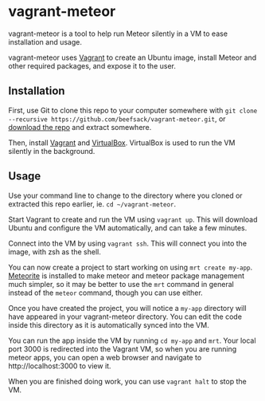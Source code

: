 vagrant-meteor
==============

vagrant-meteor is a tool to help run Meteor silently in a VM to ease
installation and usage.

vagrant-meteor uses [Vagrant](http://www.vagrantup.com/) to create an Ubuntu
image, install Meteor and other required packages, and expose it to the user.

Installation
------------

First, use Git to clone this repo to your computer somewhere with `git clone
--recursive https://github.com/beefsack/vagrant-meteor.git`, or [download the
repo](https://github.com/beefsack/vagrant-meteor/archive/master.zip) and extract
somewhere.

Then, install [Vagrant](http://downloads.vagrantup.com/) and
[VirtualBox](https://www.virtualbox.org/wiki/Downloads).  VirtualBox is used to
run the VM silently in the background.

Usage
-----

Use your command line to change to the directory where you cloned or extracted
this repo earlier, ie. `cd ~/vagrant-meteor`.

Start Vagrant to create and run the VM using `vagrant up`.  This will download
Ubuntu and configure the VM automatically, and can take a few minutes.

Connect into the VM by using `vagrant ssh`.  This will connect you into the
image, with zsh as the shell.

You can now create a project to start working on using `mrt create my-app`.
[Meteorite](http://oortcloud.github.io/meteorite/) is installed to make meteor
and meteor package management much simpler, so it may be better to use the `mrt`
command in general instead of the `meteor` command, though you can use either.

Once you have created the project, you will notice a `my-app` directory will
have appeared in your vagrant-meteor directory.  You can edit the code inside
this directory as it is automatically synced into the VM.

You can run the app inside the VM by running `cd my-app` and `mrt`.  Your local
port 3000 is redirected into the Vagrant VM, so when you are running meteor
apps, you can open a web browser and navigate to http://localhost:3000 to view
it.

When you are finished doing work, you can use `vagrant halt` to stop the VM.
